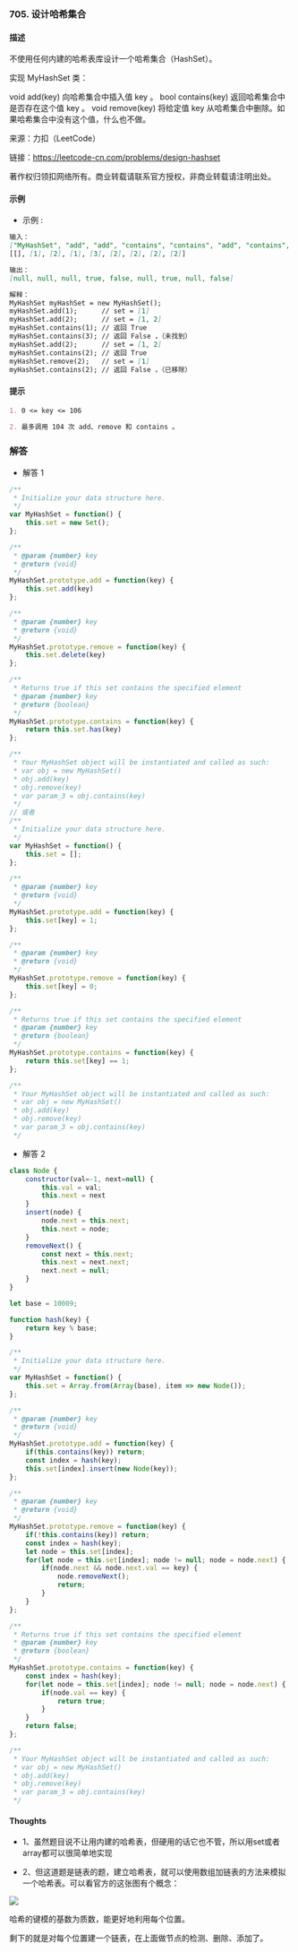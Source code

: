 ### 705. 设计哈希集合

#### 描述

不使用任何内建的哈希表库设计一个哈希集合（HashSet）。

实现 MyHashSet 类：

void add(key) 向哈希集合中插入值 key 。
bool contains(key) 返回哈希集合中是否存在这个值 key 。
void remove(key) 将给定值 key 从哈希集合中删除。如果哈希集合中没有这个值，什么也不做。

来源：力扣（LeetCode）

链接：https://leetcode-cn.com/problems/design-hashset

著作权归领扣网络所有。商业转载请联系官方授权，非商业转载请注明出处。

#### 示例

+ 示例 :
```md
输入：
["MyHashSet", "add", "add", "contains", "contains", "add", "contains", "remove", "contains"]
[[], [1], [2], [1], [3], [2], [2], [2], [2]]

输出：
[null, null, null, true, false, null, true, null, false]

解释：
MyHashSet myHashSet = new MyHashSet();
myHashSet.add(1);      // set = [1]
myHashSet.add(2);      // set = [1, 2]
myHashSet.contains(1); // 返回 True
myHashSet.contains(3); // 返回 False ，（未找到）
myHashSet.add(2);      // set = [1, 2]
myHashSet.contains(2); // 返回 True
myHashSet.remove(2);   // set = [1]
myHashSet.contains(2); // 返回 False ，（已移除）
```


#### 提示
```md
1. 0 <= key <= 106

2. 最多调用 104 次 add、remove 和 contains 。
```

### 解答

+ 解答 1
```js
/**
 * Initialize your data structure here.
 */
var MyHashSet = function() {
    this.set = new Set();
};

/** 
 * @param {number} key
 * @return {void}
 */
MyHashSet.prototype.add = function(key) {
    this.set.add(key)
};

/** 
 * @param {number} key
 * @return {void}
 */
MyHashSet.prototype.remove = function(key) {
    this.set.delete(key)
};

/**
 * Returns true if this set contains the specified element 
 * @param {number} key
 * @return {boolean}
 */
MyHashSet.prototype.contains = function(key) {
    return this.set.has(key)
};

/**
 * Your MyHashSet object will be instantiated and called as such:
 * var obj = new MyHashSet()
 * obj.add(key)
 * obj.remove(key)
 * var param_3 = obj.contains(key)
 */
// 或者
/**
 * Initialize your data structure here.
 */
var MyHashSet = function() {
    this.set = [];
};

/** 
 * @param {number} key
 * @return {void}
 */
MyHashSet.prototype.add = function(key) {
    this.set[key] = 1;
};

/** 
 * @param {number} key
 * @return {void}
 */
MyHashSet.prototype.remove = function(key) {
    this.set[key] = 0;
};

/**
 * Returns true if this set contains the specified element 
 * @param {number} key
 * @return {boolean}
 */
MyHashSet.prototype.contains = function(key) {
    return this.set[key] == 1;
};

/**
 * Your MyHashSet object will be instantiated and called as such:
 * var obj = new MyHashSet()
 * obj.add(key)
 * obj.remove(key)
 * var param_3 = obj.contains(key)
 */
```

+ 解答 2
```js
class Node {
    constructor(val=-1, next=null) {
        this.val = val;
        this.next = next
    }
    insert(node) {
        node.next = this.next;
        this.next = node;
    }
    removeNext() {
        const next = this.next;
        this.next = next.next;
        next.next = null;
    }
}

let base = 10009;

function hash(key) {
    return key % base;
}

/**
 * Initialize your data structure here.
 */
var MyHashSet = function() {
    this.set = Array.from(Array(base), item => new Node());
};

/** 
 * @param {number} key
 * @return {void}
 */
MyHashSet.prototype.add = function(key) {
    if(this.contains(key)) return;
    const index = hash(key);
    this.set[index].insert(new Node(key));
};

/** 
 * @param {number} key
 * @return {void}
 */
MyHashSet.prototype.remove = function(key) {
    if(!this.contains(key)) return;
    const index = hash(key);
    let node = this.set[index];
    for(let node = this.set[index]; node != null; node = node.next) {
        if(node.next && node.next.val == key) {
            node.removeNext();
            return;
        }
    }
};

/**
 * Returns true if this set contains the specified element 
 * @param {number} key
 * @return {boolean}
 */
MyHashSet.prototype.contains = function(key) {
    const index = hash(key);
    for(let node = this.set[index]; node != null; node = node.next) {
        if(node.val == key) {
            return true;
        }
    }
    return false;
};

/**
 * Your MyHashSet object will be instantiated and called as such:
 * var obj = new MyHashSet()
 * obj.add(key)
 * obj.remove(key)
 * var param_3 = obj.contains(key)
 */
```


#### Thoughts

+ 1、虽然题目说不让用内建的哈希表，但硬用的话它也不管，所以用set或者array都可以很简单地实现

+ 2、但这道题是链表的题，建立哈希表，就可以使用数组加链表的方法来模拟一个哈希表。可以看官方的这张图有个概念：

![](https://imgconvert.csdnimg.cn/aHR0cHM6Ly9waWMubGVldGNvZGUtY24uY29tL0ZpZ3VyZXMvNzA1LzcwNV9saW5rZWRfbGlzdC5wbmc?x-oss-process=image/format,png)

  哈希的键模的基数为质数，能更好地利用每个位置。

  剩下的就是对每个位置建一个链表，在上面做节点的检测、删除、添加了。